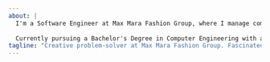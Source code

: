 ```yaml
---
about: |
  I'm a Software Engineer at Max Mara Fashion Group, where I manage complex systems including DAM, PIM, and SRM platforms. I specialize in creative problem-solving and finding innovative solutions to technical challenges.
  
  Currently pursuing a Bachelor's Degree in Computer Engineering with a focus on Artificial Intelligence. While programming isn't my main passion, I'm genuinely fascinated by AI and its endless possibilities. What truly drives me is the creative aspect of problem-solving and bringing ideas to life.
tagline: "Creative problem-solver at Max Mara Fashion Group. Fascinated by AI, passionate about music production and cooking."
---
```

